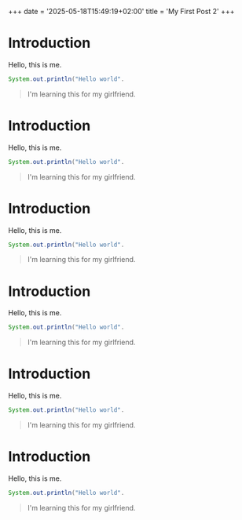 +++
date = '2025-05-18T15:49:19+02:00'
title = 'My First Post 2'
+++

# Introduction

Hello, this is me.

```java
System.out.println("Hello world".
```


>I'm learning this for my girlfriend.

# Introduction

Hello, this is me.

```java
System.out.println("Hello world".
```


>I'm learning this for my girlfriend.

# Introduction

Hello, this is me.

```java
System.out.println("Hello world".
```


>I'm learning this for my girlfriend.

# Introduction

Hello, this is me.

```java
System.out.println("Hello world".
```


>I'm learning this for my girlfriend.

# Introduction

Hello, this is me.

```java
System.out.println("Hello world".
```


>I'm learning this for my girlfriend.

# Introduction

Hello, this is me.

```java
System.out.println("Hello world".
```


>I'm learning this for my girlfriend.